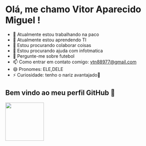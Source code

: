 # Olá, me chamo Vitor Aparecido Miguel !
- 🔭 Atualmente estou trabalhando na paco
- 🌱 Atualmente estou aprendendo TI
- 👯 Estou procurando colaborar coisas
- 🤔 Estou procurando ajuda com infotmatica
- 💬 Pergunte-me sobre futebol
- 📫 Como entrar em contato comigo: vtn88977@gmail.com
- 😄 Pronomes: ELE,DELE
- ⚡ Curiosidade: tenho o nariz avantajado👃
## Bem vindo ao meu perfil GitHub 👋
<img src="https://i.pinimg.com/736x/11/f2/3d/11f23d0296aabceb8bd70a64eccc0c7e.jpg" style="width: 120px; height: auto;">

